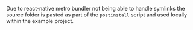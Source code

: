 
Due to react-native metro bundler not being able to handle symlinks the source folder is pasted as part of the `postinstall` script and used locally within the example project.